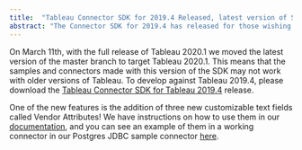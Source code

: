 ```yaml
---
title:  "Tableau Connector SDK for 2019.4 Released, latest version of SDK now targets 2020.1"
abstract: "The Connector SDK for 2019.4 has released for those wishing to target that version. The main SDK branch now targets Tableau 2020.1"
---
```


On March 11th, with the full release of Tableau 2020.1 we moved the latest version of the master branch to target Tableau 2020.1. This means that the samples and connectors made with this version of the SDK may not work with older versions of Tableau. To develop against Tableau 2019.4, please download the [Tableau Connector SDK for Tableau 2019.4](https://github.com/tableau/connector-plugin-sdk/releases/tag/tableau-2019.4) release.

One of the new features is the addition of three new customizable text fields called Vendor Attributes! We have instructions on how to use them in our [documentation](https://github.com/tableau/connector-plugin-sdk/tree/master/samples/plugins/postgres_jdbc), and you can see an example of them in a working connector in our Postgres JDBC sample connector [here](https://github.com/tableau/connector-plugin-sdk/tree/master/samples/plugins/postgres_jdbc).
